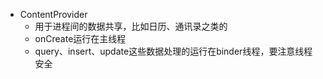 - ContentProvider
  - 用于进程间的数据共享，比如日历、通讯录之类的
  - onCreate运行在主线程
  - query、insert、update这些数据处理的运行在binder线程，要注意线程安全